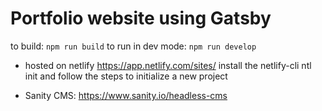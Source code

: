 # Portfolio website using Gatsby

to build: ```npm run build```
to run in dev mode: ```npm run develop```

- hosted on netlify https://app.netlify.com/sites/
install the netlify-cli
ntl init and follow the steps to initialize a new project 

- Sanity CMS: https://www.sanity.io/headless-cms
